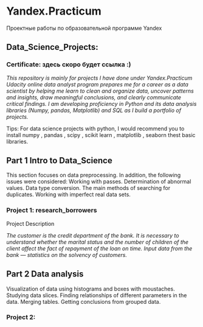 # Yandex.Practicum
Проектные работы по образовательной программе Yandex
## Data_Science_Projects:
### Certificate: здесь скоро будет ссылка :)
*This repository is mainly for projects I have done under Yandex.Practicum* 
*Udacity online data analyst program prepares me for a career as a data scientist by helping me learn to clean and organize data, uncover patterns and insights, draw meaningful conclusions, and clearly communicate critical findings. I am developing proficiency in Python and its data analysis libraries (Numpy, pandas, Matplotlib) and SQL as I build a portfolio of projects.*

Tips: For data science projects with python, I would recommend you to install numpy , pandas , scipy , scikit learn , matplotlib , seaborn thest basic libraries.

## Part 1 Intro to Data_Science
This section focuses on data preprocessing. In addition, the following issues were considered: Working with passes. Determination of abnormal values. Data type conversion. The main methods of searching for duplicates. Working with imperfect real data sets. 

### Project 1: research_borrowers
Project Description

*The customer is the credit department of the bank. It is necessary to understand whether the marital status and the number of children of the client affect the fact of repayment of the loan on time. Input data from the bank — statistics on the solvency of customers.*

## Part 2 Data analysis
Visualization of data using histograms and boxes with moustaches. Studying data slices. Finding relationships of different parameters in the data. Merging tables. Getting conclusions from grouped data.

### Project 2: 
